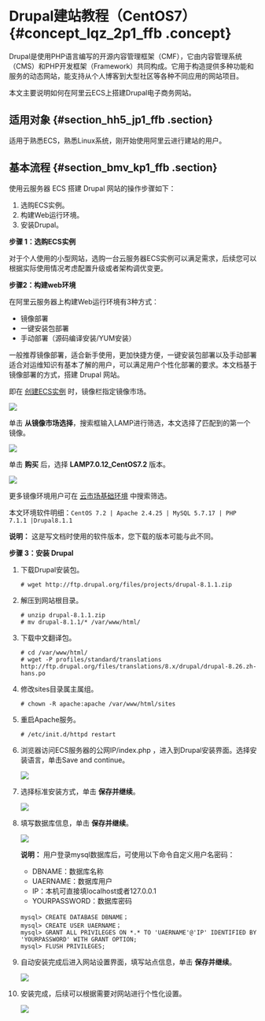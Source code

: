 # Drupal建站教程（CentOS7） {#concept_lqz_2p1_ffb .concept}

Drupal是使用PHP语言编写的开源内容管理框架（CMF），它由内容管理系统（CMS）和PHP开发框架（Framework）共同构成。它用于构造提供多种功能和服务的动态网站，能支持从个人博客到大型社区等各种不同应用的网站项目。

本文主要说明如何在阿里云ECS上搭建Drupal电子商务网站。

## 适用对象 {#section_hh5_jp1_ffb .section}

适用于熟悉ECS，熟悉Linux系统，刚开始使用阿里云进行建站的用户。

## 基本流程 {#section_bmv_kp1_ffb .section}

使用云服务器 ECS 搭建 Drupal 网站的操作步骤如下：

1.  选购ECS实例。
2.  构建Web运行环境。
3.  安装Drupal。

**步骤 1：选购ECS实例**

对于个人使用的小型网站，选购一台云服务器ECS实例可以满足需求，后续您可以根据实际使用情况考虑配置升级或者架构调优变更。

**步骤2：构建web环境**

在阿里云服务器上构建Web运行环境有3种方式：

-   镜像部署
-   一键安装包部署
-   手动部署（源码编译安装/YUM安装）

一般推荐镜像部署，适合新手使用，更加快捷方便，一键安装包部署以及手动部署适合对运维知识有基本了解的用户，可以满足用户个性化部署的要求。本文档基于镜像部署的方式，搭建 Drupal 网站。

即在 [创建ECS实例](https://ecs.console.aliyun.com/#/create/prepay) 时，镜像栏指定镜像市场。

![](http://static-aliyun-doc.oss-cn-hangzhou.aliyuncs.com/assets/img/9771/154408862512506_zh-CN.png)

单击 **从镜像市场选择**，搜索框输入LAMP进行筛选，本文选择了匹配到的第一个镜像。

![](http://static-aliyun-doc.oss-cn-hangzhou.aliyuncs.com/assets/img/9771/154408862512507_zh-CN.png)

单击 **购买** 后，选择 **LAMP7.0.12\_CentOS7.2** 版本。

![](http://static-aliyun-doc.oss-cn-hangzhou.aliyuncs.com/assets/img/9771/154408862512508_zh-CN.png)

更多镜像环境用户可在 [云市场基础环境](https://market.aliyun.com/software?spm=5176.8060583.401001.1.ReWWeQ) 中搜索筛选。

本文环境软件明细：`CentOS 7.2 | Apache 2.4.25 | MySQL 5.7.17 | PHP 7.1.1 |Drupal8.1.1`

**说明：** 这是写文档时使用的软件版本，您下载的版本可能与此不同。

**步骤 3：安装 Drupal**

1.  下载Drupal安装包。

    ```
    # wget http://ftp.drupal.org/files/projects/drupal-8.1.1.zip
    ```

2.  解压到网站根目录。

    ```
    # unzip drupal-8.1.1.zip 
    # mv drupal-8.1.1/* /var/www/html/
    ```

3.  下载中文翻译包。

    ```
    # cd /var/www/html/
    # wget -P profiles/standard/translations http://ftp.drupal.org/files/translations/8.x/drupal/drupal-8.26.zh-hans.po
    ```

4.  修改sites目录属主属组。

    ```
    # chown -R apache:apache /var/www/html/sites
    ```

5.  重启Apache服务。

    ```
    # /etc/init.d/httpd restart
    ```

6.  浏览器访问ECS服务器的公网IP/index.php ，进入到Drupal安装界面。选择安装语言，单击Save and continue。

    ![](http://static-aliyun-doc.oss-cn-hangzhou.aliyuncs.com/assets/img/9771/154408862512509_zh-CN.png)

7.  选择标准安装方式，单击 **保存并继续**。

    ![](http://static-aliyun-doc.oss-cn-hangzhou.aliyuncs.com/assets/img/9771/154408862512510_zh-CN.png)

8.  填写数据库信息，单击 **保存并继续**。

    ![](http://static-aliyun-doc.oss-cn-hangzhou.aliyuncs.com/assets/img/9771/154408862512511_zh-CN.png)

    **说明：** 用户登录mysql数据库后，可使用以下命令自定义用户名密码：

    -   DBNAME：数据库名称
    -   UAERNAME：数据库用户
    -   IP：本机可直接填localhost或者127.0.0.1
    -   YOURPASSWORD：数据库密码
    ```
    mysql> CREATE DATABASE DBNAME；
    mysql> CREATE USER UAERNAME；
    mysql> GRANT ALL PRIVILEGES ON *.* TO 'UAERNAME'@'IP' IDENTIFIED BY 'YOURPASSWORD' WITH GRANT OPTION;  
    mysql> FLUSH PRIVILEGES;
    ```

9.  自动安装完成后进入网站设置界面，填写站点信息，单击 **保存并继续**。

    ![](http://static-aliyun-doc.oss-cn-hangzhou.aliyuncs.com/assets/img/9771/154408862512512_zh-CN.png)

10. 安装完成，后续可以根据需要对网站进行个性化设置。

    ![](http://static-aliyun-doc.oss-cn-hangzhou.aliyuncs.com/assets/img/9771/154408862612513_zh-CN.png)


